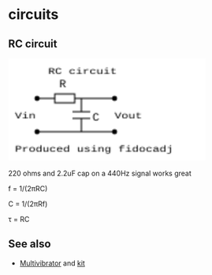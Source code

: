 # circuits

## RC circuit

<img src="rc.svg" width="400">

220 ohms and 2.2uF cap on a 440Hz signal works great

f = 1/(2&pi;RC)

C = 1/(2&pi;Rf)

&tau; = RC


## See also

* [Multivibrator](https://en.wikipedia.org/wiki/Multivibrator#Astable_multivibrator) and [kit](https://www.jameco.com/z/MK102-Velleman-Dual-Flashing-LEDs-Soldering-Kit-Flash-Speed-Adjustable-_147580.html)
